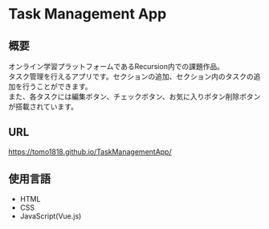 # Task Management App

## 概要

オンライン学習プラットフォームであるRecursion内での課題作品。  
タスク管理を行えるアプリです。セクションの追加、セクション内のタスクの追加を行うことができます。  
また、各タスクには編集ボタン、チェックボタン、お気に入りボタン削除ボタンが搭載されています。

## URL

https://tomo1818.github.io/TaskManagementApp/

## 使用言語

* HTML
* CSS
* JavaScript(Vue.js)

